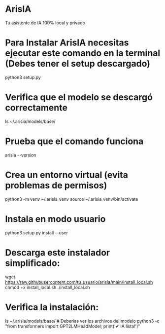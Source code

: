 # ArisIA
Tu asistente de IA 100% local y privado

# Para Instalar ArisIA necesitas ejecutar este comando en la terminal (Debes tener el setup descargado)
python3 setup.py

# Verifica que el modelo se descargó correctamente
ls ~/.arisia/models/base/

# Prueba que el comando funciona
arisia --version

# Crea un entorno virtual (evita problemas de permisos)
python3 -m venv ~/.arisia_venv
source ~/.arisia_venv/bin/activate

# Instala en modo usuario
python3 setup.py install --user

# Descarga este instalador simplificado:
wget https://raw.githubusercontent.com/tu_usuario/arisia/main/install_local.sh
chmod +x install_local.sh
./install_local.sh

# Verifica la instalación:
ls ~/.arisia/models/base/  # Deberías ver los archivos del modelo
python3 -c "from transformers import GPT2LMHeadModel; print('✔ IA lista!')"

